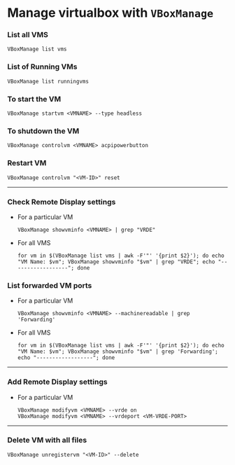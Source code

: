 # Manage virtualbox with `VBoxManage`

### List all VMS
`VBoxManage list vms`
### List of Running VMs
`VBoxManage list runningvms`
### To start the VM
`VBoxManage startvm <VMNAME> --type headless`
### To shutdown the VM
`VBoxManage controlvm <VMNAME> acpipowerbutton`
### Restart VM
`VBoxManage controlvm "<VM-ID>" reset`

-------
### Check Remote Display settings
* For a particular VM
	```
	VBoxManage showvminfo <VMNAME> | grep "VRDE"
	```
* For all VMS
	```
	for vm in $(VBoxManage list vms | awk -F'"' '{print $2}'); do echo "VM Name: $vm"; VBoxManage showvminfo "$vm" | grep "VRDE"; echo "------------------"; done
	```
### List forwarded VM ports
* For a particular VM
	```
	VBoxManage showvminfo <VMNAME> --machinereadable | grep 'Forwarding'
	```
* For all VMS
	```
	for vm in $(VBoxManage list vms | awk -F'"' '{print $2}'); do echo "VM Name: $vm"; VBoxManage showvminfo "$vm" | grep 'Forwarding'; echo "------------------"; done
	```
-------
### Add Remote Display settings
* For a particular VM
	```
	VBoxManage modifyvm <VMNAME> --vrde on
	VBoxManage modifyvm <VMNAME> --vrdeport <VM-VRDE-PORT>
	```
------
### Delete VM with all files
`VBoxManage unregistervm "<VM-ID>" --delete`

